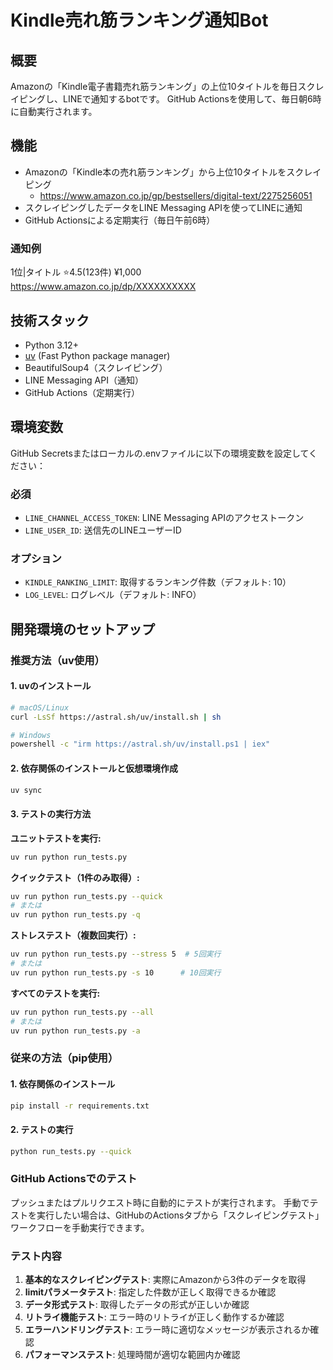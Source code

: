 # Kindle売れ筋ランキング通知Bot

## 概要
Amazonの「Kindle電子書籍売れ筋ランキング」の上位10タイトルを毎日スクレイピングし、LINEで通知するbotです。
GitHub Actionsを使用して、毎日朝6時に自動実行されます。

## 機能
- Amazonの「Kindle本の売れ筋ランキング」から上位10タイトルをスクレイピング
  - https://www.amazon.co.jp/gp/bestsellers/digital-text/2275256051
- スクレイピングしたデータをLINE Messaging APIを使ってLINEに通知
- GitHub Actionsによる定期実行（毎日午前6時）

### 通知例
1位|タイトル
⭐️4.5(123件)
¥1,000
https://www.amazon.co.jp/dp/XXXXXXXXXX

## 技術スタック
- Python 3.12+
- [uv](https://github.com/astral-sh/uv) (Fast Python package manager)
- BeautifulSoup4（スクレイピング）
- LINE Messaging API（通知）
- GitHub Actions（定期実行）

## 環境変数
GitHub Secretsまたはローカルの.envファイルに以下の環境変数を設定してください：

### 必須
- `LINE_CHANNEL_ACCESS_TOKEN`: LINE Messaging APIのアクセストークン
- `LINE_USER_ID`: 送信先のLINEユーザーID

### オプション
- `KINDLE_RANKING_LIMIT`: 取得するランキング件数（デフォルト: 10）
- `LOG_LEVEL`: ログレベル（デフォルト: INFO）

## 開発環境のセットアップ

### 推奨方法（uv使用）

#### 1. uvのインストール
```bash
# macOS/Linux
curl -LsSf https://astral.sh/uv/install.sh | sh

# Windows
powershell -c "irm https://astral.sh/uv/install.ps1 | iex"
```

#### 2. 依存関係のインストールと仮想環境作成
```bash
uv sync
```

#### 3. テストの実行方法

**ユニットテストを実行:**
```bash
uv run python run_tests.py
```

**クイックテスト（1件のみ取得）:**
```bash
uv run python run_tests.py --quick
# または
uv run python run_tests.py -q
```

**ストレステスト（複数回実行）:**
```bash
uv run python run_tests.py --stress 5  # 5回実行
# または
uv run python run_tests.py -s 10      # 10回実行
```

**すべてのテストを実行:**
```bash
uv run python run_tests.py --all
# または
uv run python run_tests.py -a
```

### 従来の方法（pip使用）

#### 1. 依存関係のインストール
```bash
pip install -r requirements.txt
```

#### 2. テストの実行
```bash
python run_tests.py --quick
```

### GitHub Actionsでのテスト

プッシュまたはプルリクエスト時に自動的にテストが実行されます。
手動でテストを実行したい場合は、GitHubのActionsタブから「スクレイピングテスト」ワークフローを手動実行できます。

### テスト内容

1. **基本的なスクレイピングテスト**: 実際にAmazonから3件のデータを取得
2. **limitパラメータテスト**: 指定した件数が正しく取得できるか確認
3. **データ形式テスト**: 取得したデータの形式が正しいか確認
4. **リトライ機能テスト**: エラー時のリトライが正しく動作するか確認
5. **エラーハンドリングテスト**: エラー時に適切なメッセージが表示されるか確認
6. **パフォーマンステスト**: 処理時間が適切な範囲内か確認

